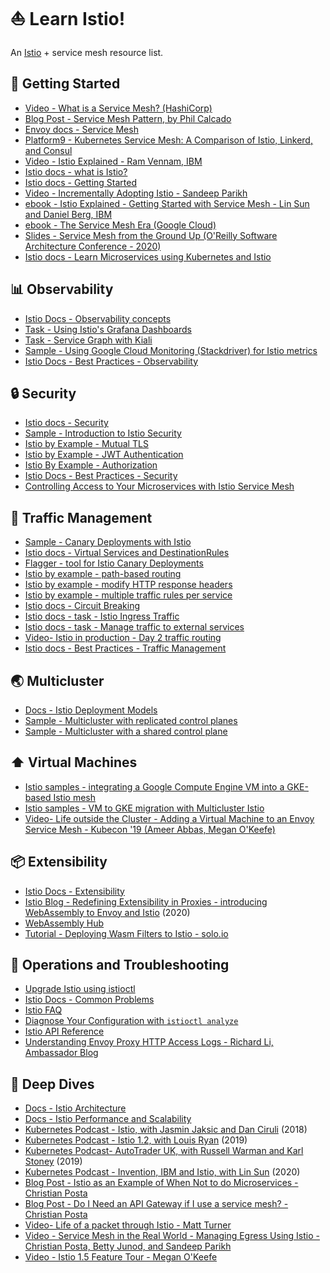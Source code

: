 # ⛵️ Learn Istio!

An [Istio](https://istio.io) + service mesh resource list.

## 🥳 Getting Started

- [Video - What is a Service Mesh? (HashiCorp)](https://www.youtube.com/watch?v=vh1YtWjfcyk)
- [Blog Post - Service Mesh Pattern, by Phil Calcado](https://philcalcado.com/2017/08/03/pattern_service_mesh.html)
- [Envoy docs - Service Mesh](https://www.envoyproxy.io/learn/service-mesh)
- [Platform9 - Kubernetes Service Mesh: A Comparison of Istio, Linkerd, and Consul](https://platform9.com/blog/kubernetes-service-mesh-a-comparison-of-istio-linkerd-and-consul/)
- [Video - Istio Explained - Ram Vennam, IBM](https://www.youtube.com/watch?v=6zDrLvpfCK4)
- [Istio docs - what is Istio? ](https://istio.io/docs/concepts/what-is-istio/)
- [Istio docs - Getting Started](https://istio.io/docs/setup/getting-started/)
- [Video - Incrementally Adopting Istio - Sandeep Parikh](https://www.youtube.com/watch?v=0cgTHQFXYPQ)
- [ebook - Istio Explained - Getting Started with Service Mesh - Lin Sun and Daniel Berg, IBM](https://www.ibm.com/account/reg/us-en/signup?formid=urx-42654)
- [ebook - The Service Mesh Era (Google Cloud)](https://services.google.com/fh/files/misc/the_service_mesh_era_architecting_securing_and_managing_microservices_with_istio_white_paper.pdf)
- [Slides - Service Mesh from the Ground Up (O'Reilly Software Architecture Conference - 2020)](http://bit.ly/istio-sacon)
- [Istio docs - Learn Microservices using Kubernetes and Istio](https://istio.io/docs/examples/microservices-istio/)

## 📊 Observability

- [Istio Docs - Observability concepts](https://istio.io/docs/concepts/observability/)
- [Task - Using Istio's Grafana Dashboards](https://istio.io/docs/tasks/telemetry/metrics/using-istio-dashboard/)
- [Task - Service Graph with Kiali ](https://istio.io/docs/tasks/telemetry/kiali/)
- [Sample - Using Google Cloud Monitoring (Stackdriver) for Istio metrics ](https://github.com/GoogleCloudPlatform/istio-samples/tree/master/istio-stackdriver)
- [Istio Docs - Best Practices - Observability](https://istio.io/docs/ops/best-practices/observability/)

## 🔒 Security

- [Istio docs - Security ](https://istio.io/docs/concepts/security/)
- [Sample - Introduction to Istio Security ](https://github.com/GoogleCloudPlatform/istio-samples/tree/master/security-intro)
- [Istio by Example - Mutual TLS](https://istiobyexample.dev/mtls)
- [Istio by Example - JWT Authentication](https://istiobyexample.dev/jwt)
- [Istio By Example - Authorization](https://istiobyexample.dev/authorization/)
- [Istio Docs - Best Practices - Security](https://istio.io/docs/ops/best-practices/security/)
- [Controlling Access to Your Microservices with Istio Service Mesh](https://www.youtube.com/watch?v=5MqSOnQ7ZGw)

## 🚦 Traffic Management

- [Sample - Canary Deployments with Istio](https://github.com/GoogleCloudPlatform/istio-samples/tree/master/istio-canary-gke)
- [Istio docs - Virtual Services and DestinationRules ](https://istio.io/docs/concepts/traffic-management/#rule-configuration)
- [Flagger - tool for Istio Canary Deployments](https://docs.flagger.app/tutorials/istio-progressive-delivery)
- [Istio by example - path-based routing](https://istiobyexample.dev/path-based-routing/)
- [Istio by example - modify HTTP response headers](https://istiobyexample.dev/response-headers/)
- [Istio by example - multiple traffic rules per service](https://istiobyexample.dev/multiple-traffic-rules/)
- [Istio docs - Circuit Breaking](https://istio.io/docs/tasks/traffic-management/circuit-breaking/)
- [Istio docs - task - Istio Ingress Traffic](https://istio.io/docs/tasks/traffic-management/ingress/ingress-control/)
- [Istio docs - task - Manage traffic to external services](https://istio.io/docs/tasks/traffic-management/egress/egress-control/)
- [Video- Istio in production - Day 2 traffic routing](https://www.youtube.com/watch?v=7cINRP0BFY8)
- [Istio docs - Best Practices - Traffic Management](https://istio.io/docs/ops/best-practices/traffic-management/)

## 🌏 Multicluster

- [Docs - Istio Deployment Models](https://istio.io/docs/ops/deployment/deployment-models/)
- [Sample - Multicluster with replicated control planes](https://github.com/GoogleCloudPlatform/istio-samples/tree/master/multicluster-gke/dual-control-plane)
- [Sample - Multicluster with a shared control plane ](https://github.com/GoogleCloudPlatform/istio-samples/tree/master/multicluster-gke/single-control-plane)


## ⬆️ Virtual Machines

- [Istio samples - integrating a Google Compute Engine VM into a GKE-based Istio mesh](https://github.com/GoogleCloudPlatform/istio-samples/tree/master/mesh-expansion-gce)
- [Istio samples - VM to GKE migration with Multicluster Istio](https://github.com/GoogleCloudPlatform/istio-samples/tree/master/multicluster-gke/vm-migration)
- [Video- Life outside the Cluster - Adding a Virtual Machine to an Envoy Service Mesh - Kubecon '19 (Ameer Abbas, Megan O'Keefe)](https://www.youtube.com/watch?v=0B8maYcjq_c)

## 📦 Extensibility

- [Istio Docs - Extensibility](https://istio.io/docs/concepts/wasm/)
- [Istio Blog - Redefining Extensibility in Proxies - introducing WebAssembly to Envoy and Istio](https://istio.io/blog/2020/wasm-announce/) (2020)
- [WebAssembly Hub](https://webassemblyhub.io/)
- [Tutorial - Deploying Wasm Filters to Istio - solo.io](https://docs.solo.io/web-assembly-hub/latest/tutorial_code/deploy_tutorials/deploying_with_istio/)


## 🔎 Operations and Troubleshooting

- [Upgrade Istio using istioctl](https://istio.io/docs/setup/upgrade/istioctl-upgrade/)
- [Istio Docs - Common Problems](https://istio.io/docs/ops/common-problems/)
- [Istio FAQ](https://istio.io/faq/)
- [Diagnose Your Configuration with `istioctl analyze`](https://istio.io/docs/ops/diagnostic-tools/istioctl-analyze/)
- [Istio API Reference](https://istio.io/docs/reference/config/)
- [Understanding Envoy Proxy HTTP Access Logs - Richard Li, Ambassador Blog](https://blog.getambassador.io/understanding-envoy-proxy-and-ambassador-http-access-logs-fee7802a2ec5)

## 🌊 Deep Dives

- [Docs - Istio Architecture](https://istio.io/docs/ops/deployment/architecture/)
- [Docs - Istio Performance and Scalability](https://istio.io/docs/ops/deployment/performance-and-scalability/)
- [Kubernetes Podcast - Istio, with Jasmin Jaksic and Dan Ciruli](https://kubernetespodcast.com/episode/015-istio/) (2018)
- [Kubernetes Podcast - Istio 1.2, with Louis Ryan](https://kubernetespodcast.com/episode/058-istio-1.2/) (2019)
- [Kubernetes Podcast-  AutoTrader UK, with Russell Warman and Karl Stoney](https://kubernetespodcast.com/episode/052-autotrader/) (2019)
- [Kubernetes Podcast - Invention, IBM and Istio, with Lin Sun](https://kubernetespodcast.com/episode/086-invention-ibm-istio/) (2020)
- [Blog Post - Istio as an Example of When Not to do Microservices - Christian Posta](https://blog.christianposta.com/microservices/istio-as-an-example-of-when-not-to-do-microservices/)
- [Blog Post - Do I Need an API Gateway if I use a service mesh? - Christian Posta](https://blog.christianposta.com/microservices/do-i-need-an-api-gateway-if-i-have-a-service-mesh/)
- [Video- Life of a packet through Istio - Matt Turner ](https://www.youtube.com/watch?v=cB611FtjHcQ)
- [Video - Service Mesh in the Real World - Managing Egress Using Istio - Christian Posta, Betty Junod, and Sandeep Parikh](https://www.youtube.com/watch?v=hjTLSaK4PH8)
- [Video - Istio 1.5 Feature Tour - Megan O'Keefe](https://www.youtube.com/watch?v=A4TqYj2vSA4)
